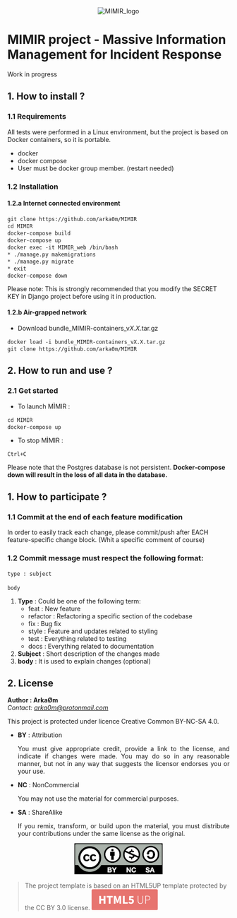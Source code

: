 <div align="center">
<img src="./core/static/favicon.ico" alt="MIMIR_logo">
</div>

# MIMIR project - Massive Information Management for Incident Response


Work in progress

## 1. How to install ?

### 1.1 Requirements

All tests were performed in a Linux environment, but the project is based on Docker containers, so it is portable.

* docker
* docker compose
* User must be docker group member. (restart needed)

### 1.2 Installation

#### 1.2.a Internet connected environment

```
git clone https://github.com/arka0m/MIMIR
cd MIMIR
docker-compose build
docker-compose up
docker exec -it MIMIR_web /bin/bash
* ./manage.py makemigrations
* ./manage.py migrate
* exit
docker-compose down
```

Please note: This is strongly recommended that you modify the SECRET KEY in Django project before using it in production.

#### 1.2.b Air-grapped network

* Download bundle_MIMIR-containers_v*X*.*X*.tar.gz

```
docker load -i bundle_MIMIR-containers_vX.X.tar.gz
git clone https://github.com/arka0m/MIMIR
```

## 2. How to run and use ?

### 2.1 Get started

* To launch MÌMIR :
```
cd MIMIR
docker-compose up
```

* To stop MÌMIR : 
```
Ctrl+C
```

Please note that the Postgres database is not persistent. **Docker-compose down will result in the loss of all data in the database.**


## 1. How to participate ?

### 1.1 Commit at the end of each feature modification

In order to easily track each change, please commit/push after EACH feature-specific change block. (Whit a specific comment of course)

### 1.2 Commit message must respect the following format:

```
type : subject

body
```
1. **Type** : Could be one of the following term:
      * feat : New feature
      * refactor : Refactoring a specific section of the codebase
      * fix : Bug fix
      * style : Feature and updates related to styling
      * test : Everything related to testing
      * docs : Everything related to documentation
2. **Subject** : Short description of the changes made 
3. **body** : It is used to explain changes (optional)

## 2. License

**Author : ArkaØm**<br/>
*Contact: arka0m@protonmail.com*

This project is protected under licence Creative Common BY-NC-SA 4.0.

* **BY** : Attribution <p align="justify"> You must give appropriate credit, provide a link to the license, and indicate if changes were made. You may do so in any reasonable manner, but not in any way that suggests the licensor endorses you or your use.</p>
* **NC** : NonCommercial <p align="justify"> You may not use the material for commercial purposes.</p>
* **SA** : ShareAlike <p align="justify"> If you remix, transform, or build upon the material, you must distribute your contributions under the same license as the original. <p>

<div align="center">
<img src="./core/static/core/images/CC_BY-NC-SA.png" alt="CC BY-NC-SA 4.0">
</div>

> The project template is based on an HTML5UP template protected by the CC BY 3.0 license.
> ![HTML5UP_Logo](./core/static/core/images/HTML5UP.png)
